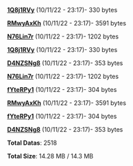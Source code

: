 [**1Q8j1RVy**](/data/1Q8j1RVy.txt) (10/11/22 - 23:17)- 330 bytes

[**RMwyAxKh**](/data/RMwyAxKh.txt) (10/11/22 - 23:17)- 3591 bytes

[**N76Lin7r**](/data/N76Lin7r.txt) (10/11/22 - 23:17)- 1202 bytes

[**1Q8j1RVy**](/data/1Q8j1RVy.txt) (10/11/22 - 23:17)- 330 bytes

[**D4NZSNg8**](/data/D4NZSNg8.txt) (10/11/22 - 23:17)- 353 bytes

[**N76Lin7r**](/data/N76Lin7r.txt) (10/11/22 - 23:17)- 1202 bytes

[**fYteRPy1**](/data/fYteRPy1.txt) (10/11/22 - 23:17)- 304 bytes

[**RMwyAxKh**](/data/RMwyAxKh.txt) (10/11/22 - 23:17)- 3591 bytes

[**fYteRPy1**](/data/fYteRPy1.txt) (10/11/22 - 23:17)- 304 bytes

[**D4NZSNg8**](/data/D4NZSNg8.txt) (10/11/22 - 23:17)- 353 bytes

**Total Datas**: 2518

**Total Size**: 14.28 MB / 14.3 MB